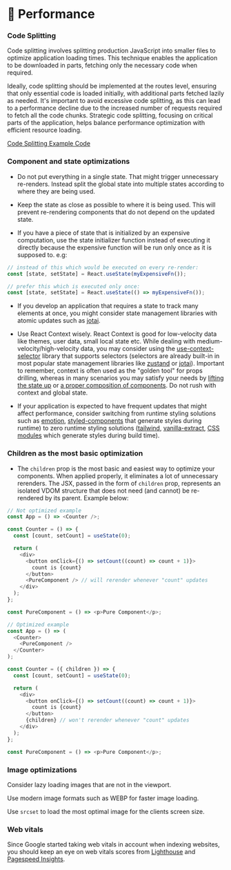 # 🚄 Performance

### Code Splitting

Code splitting involves splitting production JavaScript into smaller files to optimize application loading times. This technique enables the application to be downloaded in parts, fetching only the necessary code when required.

Ideally, code splitting should be implemented at the routes level, ensuring that only essential code is loaded initially, with additional parts fetched lazily as needed. It's important to avoid excessive code splitting, as this can lead to a performance decline due to the increased number of requests required to fetch all the code chunks. Strategic code splitting, focusing on critical parts of the application, helps balance performance optimization with efficient resource loading.

[Code Splitting Example Code](../apps/react-vite/src/app/routes/index.tsx)

### Component and state optimizations

- Do not put everything in a single state. That might trigger unnecessary re-renders. Instead split the global state into multiple states according to where they are being used.

- Keep the state as close as possible to where it is being used. This will prevent re-rendering components that do not depend on the updated state.

- If you have a piece of state that is initialized by an expensive computation, use the state initializer function instead of executing it directly because the expensive function will be run only once as it is supposed to. e.g:

```javascript
// instead of this which would be executed on every re-render:
const [state, setState] = React.useState(myExpensiveFn());

// prefer this which is executed only once:
const [state, setState] = React.useState(() => myExpensiveFn());
```

- If you develop an application that requires a state to track many elements at once, you might consider state management libraries with atomic updates such as [jotai](https://jotai.pmnd.rs/).

- Use React Context wisely. React Context is good for low-velocity data like themes, user data, small local state etc. While dealing with medium-velocity/high-velocity data, you may consider using the [use-context-selector](https://github.com/dai-shi/use-context-selector) library that supports selectors (selectors are already built-in in most popular state management libraries like [zustand](https://docs.pmnd.rs/zustand/getting-started/introduction) or [jotai](https://jotai.org/)). Important to remember, context is often used as the "golden tool" for props drilling, whereas in many scenarios you may satisfy your needs by [lifting the state up](https://react.dev/learn/sharing-state-between-components#lifting-state-up-by-example) or [a proper composition of components](https://react.dev/learn/passing-data-deeply-with-context#before-you-use-context). Do not rush with context and global state.

- If your application is expected to have frequent updates that might affect performance, consider switching from runtime styling solutions such as [emotion](https://emotion.sh/docs/introduction), [styled-components](https://styled-components.com/) that generate styles during runtime) to zero runtime styling solutions ([tailwind](https://tailwindcss.com/), [vanilla-extract](https://github.com/seek-oss/vanilla-extract), [CSS modules](https://github.com/css-modules/css-modules) which generate styles during build time).

### Children as the most basic optimization

- The `children` prop is the most basic and easiest way to optimize your components. When applied properly, it eliminates a lot of unnecessary rerenders. The JSX, passed in the form of `children` prop, represents an isolated VDOM structure that does not need (and cannot) be re-rendered by its parent. Example below:

```javascript
// Not optimized example
const App = () => <Counter />;

const Counter = () => {
  const [count, setCount] = useState(0);

  return (
    <div>
      <button onClick={() => setCount((count) => count + 1)}>
        count is {count}
      </button>
      <PureComponent /> // will rerender whenever "count" updates
    </div>
  );
};

const PureComponent = () => <p>Pure Component</p>;

// Optimized example
const App = () => (
  <Counter>
    <PureComponent />
  </Counter>
);

const Counter = ({ children }) => {
  const [count, setCount] = useState(0);

  return (
    <div>
      <button onClick={() => setCount((count) => count + 1)}>
        count is {count}
      </button>
      {children} // won't rerender whenever "count" updates
    </div>
  );
};

const PureComponent = () => <p>Pure Component</p>;
```

### Image optimizations

Consider lazy loading images that are not in the viewport.

Use modern image formats such as WEBP for faster image loading.

Use `srcset` to load the most optimal image for the clients screen size.

### Web vitals

Since Google started taking web vitals in account when indexing websites, you should keep an eye on web vitals scores from [Lighthouse](https://web.dev/measure/) and [Pagespeed Insights](https://pagespeed.web.dev/).
